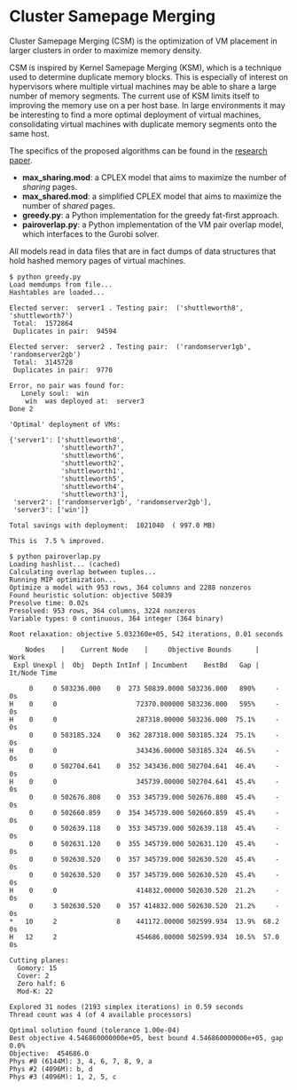 Cluster Samepage Merging
========================

Cluster Samepage Merging (CSM) is the optimization of VM placement in larger clusters in order to maximize memory density. 

CSM is inspired by Kernel Samepage Merging (KSM), which is a technique used to determine duplicate memory blocks. This is especially of interest on hypervisors where multiple virtual machines may be able to share a large number of memory segments. The current use of KSM limits itself to improving the memory use on a per host base. In large environments it may be interesting to find a more optimal deployment of virtual machines, consolidating virtual machines with duplicate memory segments onto the same host.

The specifics of the proposed algorithms can be found in the [research paper](csm.pdf?raw=true).

  * __max_sharing.mod__: a CPLEX model that aims to maximize the number of _sharing_ pages.
  * __max_shared.mod__: a simplified CPLEX model that aims to maximize the number of _shared_ pages.
  * __greedy.py__: a Python implementation for the greedy fat-first approach.
  * __pairoverlap.py__: a Python implementation of the VM pair overlap model, which interfaces to the Gurobi solver.

All models read in data files that are in fact dumps of data structures that hold hashed memory pages of virtual machines.

```
$ python greedy.py
Load memdumps from file...
Hashtables are loaded...

Elected server:  server1 . Testing pair:  ('shuttleworth8', 'shuttleworth7')
 Total:  1572864
 Duplicates in pair:  94594

Elected server:  server2 . Testing pair:  ('randomserver1gb', 'randomserver2gb')
 Total:  3145728
 Duplicates in pair:  9770

Error, no pair was found for:
   Lonely soul:  win
    win  was deployed at:  server3
Done 2

'Optimal' deployment of VMs:

{'server1': ['shuttleworth8',
             'shuttleworth7',
             'shuttleworth6',
             'shuttleworth2',
             'shuttleworth1',
             'shuttleworth5',
             'shuttleworth4',
             'shuttleworth3'],
 'server2': ['randomserver1gb', 'randomserver2gb'],
 'server3': ['win']}

Total savings with deployment:  1021040  ( 997.0 MB)

This is  7.5 % improved.
```

```
$ python pairoverlap.py
Loading hashlist... (cached)
Calculating overlap between tuples...
Running MIP optimization...
Optimize a model with 953 rows, 364 columns and 2288 nonzeros
Found heuristic solution: objective 50839
Presolve time: 0.02s
Presolved: 953 rows, 364 columns, 3224 nonzeros
Variable types: 0 continuous, 364 integer (364 binary)

Root relaxation: objective 5.032360e+05, 542 iterations, 0.01 seconds

    Nodes    |    Current Node    |     Objective Bounds      |     Work
 Expl Unexpl |  Obj  Depth IntInf | Incumbent    BestBd   Gap | It/Node Time

     0     0 503236.000    0  273 50839.0000 503236.000   890%     -    0s
H    0     0                    72370.000000 503236.000   595%     -    0s
H    0     0                    287318.00000 503236.000  75.1%     -    0s
     0     0 503185.324    0  362 287318.000 503185.324  75.1%     -    0s
H    0     0                    343436.00000 503185.324  46.5%     -    0s
     0     0 502704.641    0  352 343436.000 502704.641  46.4%     -    0s
H    0     0                    345739.00000 502704.641  45.4%     -    0s
     0     0 502676.808    0  353 345739.000 502676.808  45.4%     -    0s
     0     0 502660.859    0  354 345739.000 502660.859  45.4%     -    0s
     0     0 502639.118    0  353 345739.000 502639.118  45.4%     -    0s
     0     0 502631.120    0  355 345739.000 502631.120  45.4%     -    0s
     0     0 502630.520    0  357 345739.000 502630.520  45.4%     -    0s
     0     0 502630.520    0  357 345739.000 502630.520  45.4%     -    0s
H    0     0                    414832.00000 502630.520  21.2%     -    0s
     0     3 502630.520    0  357 414832.000 502630.520  21.2%     -    0s
*   10     2               8    441172.00000 502599.934  13.9%  68.2    0s
H   12     2                    454686.00000 502599.934  10.5%  57.0    0s

Cutting planes:
  Gomory: 15
  Cover: 2
  Zero half: 6
  Mod-K: 22

Explored 31 nodes (2193 simplex iterations) in 0.59 seconds
Thread count was 4 (of 4 available processors)

Optimal solution found (tolerance 1.00e-04)
Best objective 4.546860000000e+05, best bound 4.546860000000e+05, gap 0.0%
Objective:  454686.0
Phys #0 (6144M): 3, 4, 6, 7, 8, 9, a
Phys #2 (4096M): b, d
Phys #3 (4096M): 1, 2, 5, c
```
